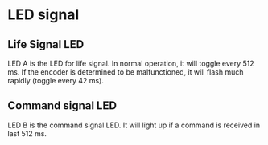 # LED signal

## Life Signal LED
LED A is the LED for life signal. In normal operation, it will toggle every 512 ms. If the encoder is determined to be malfunctioned, it will flash much rapidly (toggle every 42 ms).

## Command signal LED
LED B is the command signal LED. It will light up if a command is received in last 512 ms.
